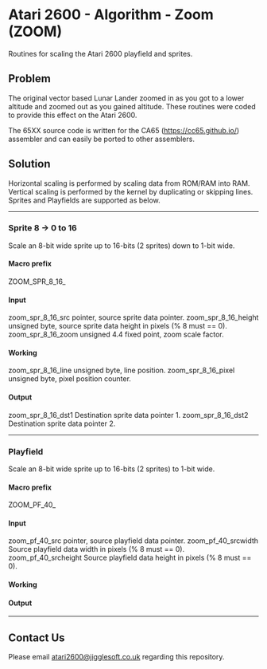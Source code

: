 # Atari 2600 - Algorithm - Zoom (ZOOM)

Routines for scaling the Atari 2600 playfield and sprites.


## Problem

The original vector based Lunar Lander zoomed in as you got to a lower altitude and zoomed out as you gained altitude.
These routines were coded to provide this effect on the Atari 2600.

The 65XX source code is written for the CA65 (https://cc65.github.io/) assembler and can easily be ported to other assemblers.


## Solution

Horizontal scaling is performed by scaling data from ROM/RAM into RAM.\
Vertical scaling is performed by the kernel by duplicating or skipping lines.\
Sprites and Playfields are supported as below.


---

### Sprite 8 -> 0 to 16

Scale an 8-bit wide sprite up to 16-bits (2 sprites) down to 1-bit wide.

#### Macro prefix

ZOOM_SPR_8_16_

#### Input

zoom_spr_8_16_src       pointer, source sprite data pointer.
zoom_spr_8_16_height    unsigned byte, source sprite data height in pixels (% 8 must == 0).
zoom_spr_8_16_zoom      unsigned 4.4 fixed point, zoom scale factor.

#### Working

zoom_spr_8_16_line      unsigned byte, line position.
zoom_spr_8_16_pixel     unsigned byte, pixel position counter.

#### Output
zoom_spr_8_16_dst1       Destination sprite data pointer 1.
zoom_spr_8_16_dst2       Destination sprite data pointer 2.


---

### Playfield

Scale an 8-bit wide sprite up to 16-bits (2 sprites) to 1-bit wide.

#### Macro prefix

ZOOM_PF_40_

#### Input

zoom_pf_40_src          pointer, source playfield data pointer.
zoom_pf_40_srcwidth     Source playfield data width in pixels (% 8 must == 0).
zoom_pf_40_srcheight    Source playfield data height in pixels (% 8 must == 0).    

#### Working

#### Output


---

## Contact Us

Please email atari2600@jigglesoft.co.uk regarding this repository.
